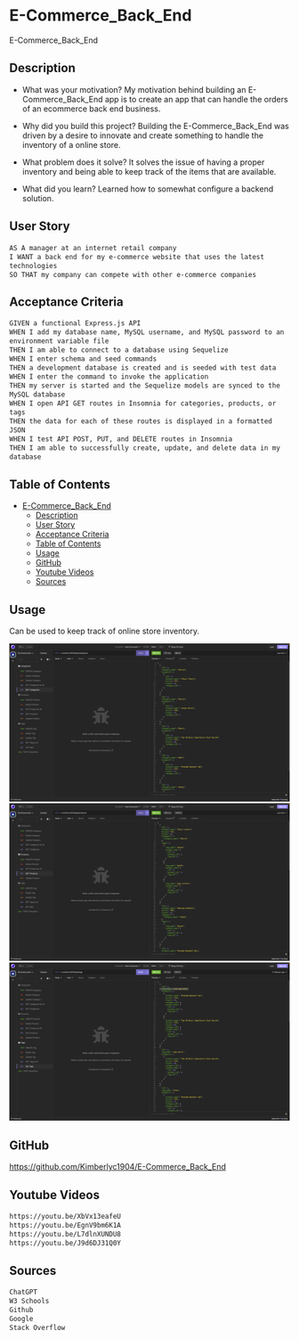 # E-Commerce_Back_End
E-Commerce_Back_End

## Description

- What was your motivation? My motivation behind building an E-Commerce_Back_End app is to create an app that can handle the orders of an ecommerce back end business.

- Why did you build this project? Building the E-Commerce_Back_End was driven by a desire to innovate and create something to handle the inventory of a online store. 
  
- What problem does it solve? It solves the issue of having a proper inventory and being able to keep track of the items that are available.
  
- What did you learn? Learned how to somewhat configure a backend solution.
  
## User Story
```
AS A manager at an internet retail company
I WANT a back end for my e-commerce website that uses the latest technologies
SO THAT my company can compete with other e-commerce companies
```

## Acceptance Criteria
```
GIVEN a functional Express.js API
WHEN I add my database name, MySQL username, and MySQL password to an environment variable file
THEN I am able to connect to a database using Sequelize
WHEN I enter schema and seed commands
THEN a development database is created and is seeded with test data
WHEN I enter the command to invoke the application
THEN my server is started and the Sequelize models are synced to the MySQL database
WHEN I open API GET routes in Insomnia for categories, products, or tags
THEN the data for each of these routes is displayed in a formatted JSON
WHEN I test API POST, PUT, and DELETE routes in Insomnia
THEN I am able to successfully create, update, and delete data in my database
```

## Table of Contents

- [E-Commerce\_Back\_End](#e-commerce_back_end)
  - [Description](#description)
  - [User Story](#user-story)
  - [Acceptance Criteria](#acceptance-criteria)
  - [Table of Contents](#table-of-contents)
  - [Usage](#usage)
  - [GitHub](#github)
  - [Youtube Videos](#youtube-videos)
  - [Sources](#sources)

## Usage

Can be used to keep track of online store inventory.


![alt text](assets/images/ScreenShot.png)
![alt text](assets/images/ScreenShot1.png)
![alt text](assets/images/ScreenShot2.png)


## GitHub
https://github.com/Kimberlyc1904/E-Commerce_Back_End

## Youtube Videos
```
https://youtu.be/XbVx13eafeU
https://youtu.be/EgnV9bm6K1A
https://youtu.be/L7dlnXUNDU8
https://youtu.be/J9d6DJ31Q0Y
```

## Sources
```
ChatGPT
W3 Schools
Github
Google
Stack Overflow
```
